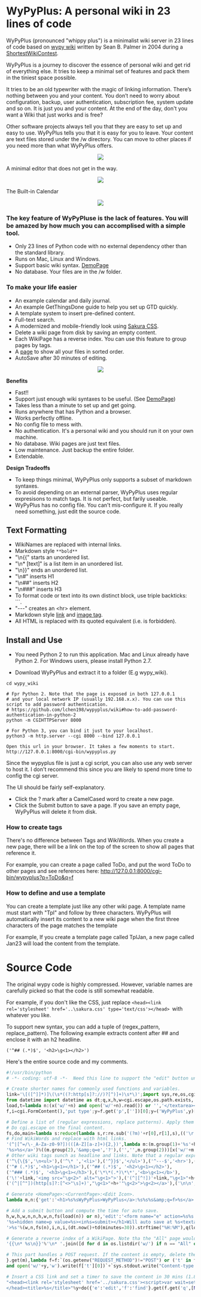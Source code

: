 # WyPyPlus: A personal wiki in 23 lines of code

WyPyPlus (pronounced "whippy plus") is a minimalist wiki server in 23 lines of code based on [wypy wiki](http://infomesh.net/2003/wypy/) written by Sean B. Palmer in 2004 during a [ShortestWikiContest](http://wiki.c2.com/?ShortestWikiContest).


WyPyPlus is a journey to discover the essence of personal wiki and get rid of everything else. It tries to keep a minimal set of features and pack them in the tiniest space possible.

It tries to be an old typewriter with the magic of linking information. There’s nothing between you and your content. You don’t need to worry about configuration, backup, user authentication, subscription fee, system update and so on. It is just you and your content. At the end of the day, don't you want a Wiki that just works and is free?

Other software projects always tell you that they are easy to set up and easy to use. WyPyPlus tells you that it is easy for you to leave. Your content are text files stored under the /w directory. You can move to other places if you need more than what WyPyPlus offers.

<p align="center">
<img src="example.png"> 
</p>
A minimal editor that does not get in the way.
<p align="center">
<img src="editor.png">
</p>
The Built-in Calendar 
<p align="center"><img src="calendar.png"></p>

### The key feature of WyPyPluse is the lack of features. You will be amazed by how much you can accomplised with a simple tool.

* Only 23 lines of Python code with no external dependency other than the standard library.
* Runs on Mac, Linux and Windows.
* Support basic wiki syntax. [DemoPage](https://github.com/lchen198/wypyplus/blob/main/w/DemoPage)
* No database. Your files are in the /w folder.

### To make your life easier
* An example calendar and daily journal.
* An example GetThingsDone guide to help you set up GTD quickly.
* A template system to insert pre-defined content.
* Full-text search.
* A modernized and mobile-friendly look using [Sakura CSS](https://github.com/oxalorg/sakura).
* Delete a wiki page from disk by saving an empty content.
* Each WikiPage has a reverse index. You can use this feature to group pages by tags.
* A [page](http://127.0.0.1:8000/cgi-bin/wypyplus.py?p=All&q=f) to show all your files in sorted order.
* AutoSave after 30 minutes of editing.

<p align="center">
<img src="example2.png">
</p>

**Benefits** 
* Fast!!
* Support just enough wiki syntaxes to be useful. (See [DemoPage](https://github.com/lchen198/wypyplus/blob/main/w/DemoPage))
* Takes less than a minute to set up and get going.
* Runs anywhere that has Python and a browser.
* Works perfectly offline.
* No config file to mess with.
* No authentication. It's a personal wiki and you should run it on your own machine. 
* No database. Wiki pages are just text files.
* Low maintenance. Just backup the entire folder. 
* Extendable.

**Design Tradeoffs**

* To keep things minimal, WyPyPlus only supports a subset of markdown syntaxes. 
* To avoid depending on an external parser, WyPyPlus uses regular expresisons to match tags. It is not perfect, but farily useable. 
* WyPyPlus has no config file. You can't mis-configure it. If you really need something, just edit the source code.

## Text Formatting
* WikiNames are replaced with internal links.
* Markdown style ```**bold**```
* "\n{{" starts an unordered list.
* "\n* [text]" is a list item in an unordered list.
* "\n}}" ends an unordered list.
* "\n#" inserts H1
* "\n##" inserts H2
* "\n###" inserts H3
* To format code or text into its own distinct block, use triple backticks: \`\`\`.
* "---" creates an \<hr\> element.
* Markdown style [link](https://www.markdownguide.org/basic-syntax/#links) and [image tag](https://www.markdownguide.org/basic-syntax/#images-1).
* All HTML is replaced with its quoted equivalent (i.e. is forbidden).

## Install and Use

* You need Python 2 to run this application. Mac and Linux already have Python 2. For Windows users, please install Python 2.7.

* Download WyPyPlus and extract it to a folder (E.g wypy_wiki).
```
cd wypy_wiki

# Fpr Python 2. Note that the page is exposed in both 127.0.0.1 
# and your local network IP (usually 192.168.x.x). You can use this script to add password authentication.
# https://github.com/lchen198/wypyplus/wiki#how-to-add-password-authentication-in-python-2
python -m CGIHTTPServer 8000 

# For Python 3, you can bind it just to your localhost.
python3 -m http.server --cgi 8000 --bind 127.0.0.1

Open this url in your browser. It takes a few moments to start.
http://127.0.0.1:8000/cgi-bin/wypyplus.py
```

Since the wypyplus file is just a cgi script, you can also use any web server to host it. I don't recommend this since you are likely to spend more time to config the cgi server.

The UI should be fairly self-explanatory. 
* Click the ? mark after a CamelCased word to create a new page.
* Click the Submit button to save a page. If you save an empty page, WyPyPlus will delete it from disk.

### How to create tags
There's no difference between Tags and WikiWords. When you create a new page, there will be a link on the top of the screen to show all pages that reference it. 

For example, you can create a page called ToDo, and put the word ToDo to other pages and see references here:
http://127.0.0.1:8000/cgi-bin/wypyplus?p=ToDo&q=f

### How to define and use a template
You can create a template just like any other wiki page. A template name must start with "Tpl" and follow by three characters. WyPyPlus will automatically insert its content to a new wiki page when the first three characters of the page matches the template

For example, If you create a template page called TplJan, a new page called Jan23 will load the content from the template. 

# Source Code

The original wypy code is highly compressed. However, variable names are carefully picked so that the code is still somewhat readable. 

For example, if you don't like the CSS, just replace ```<head><link rel='stylesheet' href='..\sakura.css' type='text/css'></head> ```with whatever you like.

To support new syntax, you can add a tuple of (regex_pattern, replace_pattern). The following example extracts content after ## and enclose it with an h2 headline. 
```
('^## (.*)$', '<h2>\g<1></h2>')
```
Here's the entire source code and my comments. 

```Python
#!/usr/bin/python
# -*- coding: utf-8 -*-  Need this line to support the "edit" button unicode.

# Create shorter names for commonly used functions and variables.
link='\[([^]]*)]\(\s*((?:http[s]?://)?[^)]+)\s*\)';import sys,re,os,cgi;from datetime import timedelta as td;
from datetime import datetime as dt;q,x,h,w=cgi.escape,os.path.exists,'<a href=','wypyplus.py?p='
load,t=lambda n:(x('w/'+n) and open('w/'+n).read()) or '','</textarea></form>'
f,i=cgi.FormContent(),'put type';y=f.get('p',[''])[0];y=('WyPyPlus',y)[y.isalpha()]

# Define a list of (regular expressions, replace patterns). Apply them one by one to convert wiki tags.
# Do cgi.escape on the final content.
fs,do,main=lambda s:reduce(lambda s,r:re.sub('(?m)'+r[0],r[1],s),(('\r',''),(\
# Find WikiWords and replace with html links.
'(^|[^=/\-_A-Za-z0-9?])(([A-Z][a-z]+){2,})',lambda m:(m.group(1)+'%s'+h+w+m.group(2)+\
'%s>%s</a>')%((m.group(2),'&amp;q=e','?'),('','',m.group(2)))[x('w/'+m.group(2))]),\
# Other wiki tags sunch as headline and links. Note that a regular expression can match multiple lines.
('^\{\{$','\n<ul>'),('^\* ','<li>'),('^}}$','</ul>'),('^---$','<hr>'),('```((?:.|\n)+?)```','<pre>\g<1></pre>'),
('^# (.*)$','<h1>\g<1></h1>'),('^## (.*)$', '<h2>\g<1></h2>'),
('^### (.*)$', '<h3>\g<1></h3>'),('\*\*(.*)\*\*','<b>\g<1></b>'),
('\!'+link,'<img src="\g<2>" alt="\g<1>">'),('(^|[^!])'+link,"\g<1>"+h+'"\g<3>">\g<2></a>'),
('(^|[^"])(http[s]?:[^<>"\s]+)',"\g<1>"+h+'"\g<2>">\g<2></a>'),('\n\n','<p>')),q(s)),\

# Generate <HomePage>:<CurrentPage>:<Edit Icon>.
lambda m,n:{'get':'<h1>%s%sWyPyPlus>WyPyPlus</a>:%s%s%s&amp;q=f>%s</a>:%s%s%s&amp;q=e>✎</a></h1><p>%s'%(\

# Add a submit button and compute the time for auto save. 
h,w,h,w,n,n,h,w,n,fs(load(n)) or n),'edit':'<form name="e" action=%s%s method=POST><h1>%s <in'\
'%s=hidden name=p value=%s><in%s=submit></h1>Will auto save at %s<textarea name=t cols=80 rows=24'\
'>%s'%(w,n,fs(n),i,n,i,(dt.now()+td(minutes=30)).strftime("%H:%M"),q(load(n)))+t,'find':('<h1>Links: %s</h1>'%fs(n))+fs(

# Generate a reverse index of a WikiPage. Note tha the "All" page would match every file in the wiki
'{{\n* %s\n}}'%'\n* '.join([d for d in os.listdir('w/') if n == "All" or load(d).count(n)]))

# This part handles a POST request. If the content is empty, delete the file from disk. Otherwise, write the content to a file under the /w folder.
}.get(m),lambda f=f:`(os.getenv("REQUEST_METHOD")!="POST") or ('t' in f or (os.remove('w/'+y) and False))\
and open('w/'+y,'w').write(f['t'][0])`+`sys.stdout.write("Content-type: text/html; charset=utf-8\r\n\r\n"\

# Insert a CSS link and set a timer to save the content in 30 mins (1.8e6 milliseconds) 
"<head><link rel='stylesheet' href='../sakura.css'><script>var wait=setTimeout('document.e.submit();',1.8e6);</script>\
</head><title>%s</title>"%y+do({'e':'edit','f':'find'}.get(f.get('q',[None])[0],'get'),y))`;(__name__=="__main__") and main()
```

